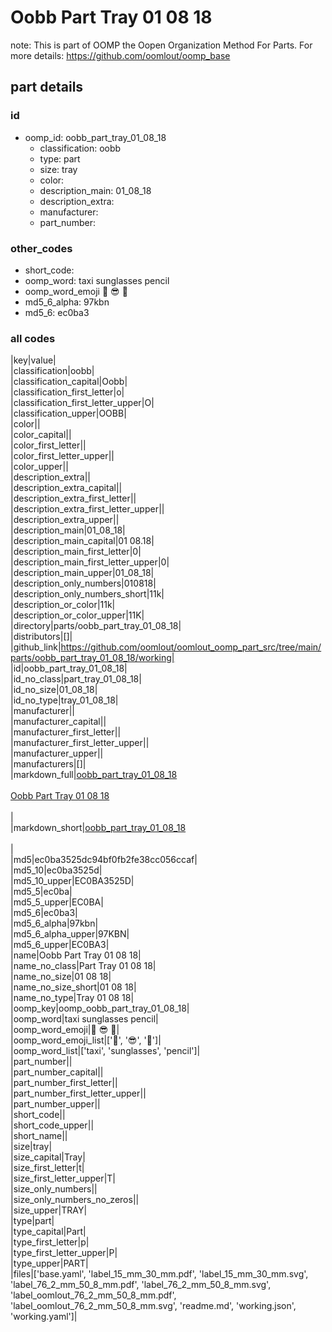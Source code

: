 # Oobb Part Tray 01 08 18  

note: This is part of OOMP the Oopen Organization Method For Parts. For more details: https://github.com/oomlout/oomp_base

##  part details





### id
* oomp_id: oobb_part_tray_01_08_18
  * classification: oobb
  * type: part
  * size: tray
  * color: 
  * description_main: 01_08_18
  * description_extra: 
  * manufacturer: 
  * part_number: 

### other_codes
* short_code: 
* oomp_word: taxi sunglasses pencil
* oomp_word_emoji :taxi: :sunglasses: :pencil:
* md5_6_alpha: 97kbn
* md5_6: ec0ba3

### all codes 
|key|value|  
|classification|oobb|  
|classification_capital|Oobb|  
|classification_first_letter|o|  
|classification_first_letter_upper|O|  
|classification_upper|OOBB|  
|color||  
|color_capital||  
|color_first_letter||  
|color_first_letter_upper||  
|color_upper||  
|description_extra||  
|description_extra_capital||  
|description_extra_first_letter||  
|description_extra_first_letter_upper||  
|description_extra_upper||  
|description_main|01_08_18|  
|description_main_capital|01 08.18|  
|description_main_first_letter|0|  
|description_main_first_letter_upper|0|  
|description_main_upper|01_08_18|  
|description_only_numbers|010818|  
|description_only_numbers_short|11k|  
|description_or_color|11k|  
|description_or_color_upper|11K|  
|directory|parts/oobb_part_tray_01_08_18|  
|distributors|[]|  
|github_link|https://github.com/oomlout/oomlout_oomp_part_src/tree/main/parts/oobb_part_tray_01_08_18/working|  
|id|oobb_part_tray_01_08_18|  
|id_no_class|part_tray_01_08_18|  
|id_no_size|01_08_18|  
|id_no_type|tray_01_08_18|  
|manufacturer||  
|manufacturer_capital||  
|manufacturer_first_letter||  
|manufacturer_first_letter_upper||  
|manufacturer_upper||  
|manufacturers|[]|  
|markdown_full|[oobb_part_tray_01_08_18](https://github.com/oomlout/oomlout_oomp_part_src/tree/main/parts/oobb_part_tray_01_08_18/working)<br>[](https://github.com/oomlout/oomlout_oomp_part_src/tree/main/parts/oobb_part_tray_01_08_18/working)<br>[Oobb Part Tray 01 08 18](https://github.com/oomlout/oomlout_oomp_part_src/tree/main/parts/oobb_part_tray_01_08_18/working)<br><br>|  
|markdown_short|[oobb_part_tray_01_08_18](https://github.com/oomlout/oomlout_oomp_part_src/tree/main/parts/oobb_part_tray_01_08_18/working)<br><br>|  
|md5|ec0ba3525dc94bf0fb2fe38cc056ccaf|  
|md5_10|ec0ba3525d|  
|md5_10_upper|EC0BA3525D|  
|md5_5|ec0ba|  
|md5_5_upper|EC0BA|  
|md5_6|ec0ba3|  
|md5_6_alpha|97kbn|  
|md5_6_alpha_upper|97KBN|  
|md5_6_upper|EC0BA3|  
|name|Oobb Part Tray 01 08 18|  
|name_no_class|Part Tray 01 08 18|  
|name_no_size|01 08 18|  
|name_no_size_short|01 08 18|  
|name_no_type|Tray 01 08 18|  
|oomp_key|oomp_oobb_part_tray_01_08_18|  
|oomp_word|taxi sunglasses pencil|  
|oomp_word_emoji|:taxi: :sunglasses: :pencil:|  
|oomp_word_emoji_list|[':taxi:', ':sunglasses:', ':pencil:']|  
|oomp_word_list|['taxi', 'sunglasses', 'pencil']|  
|part_number||  
|part_number_capital||  
|part_number_first_letter||  
|part_number_first_letter_upper||  
|part_number_upper||  
|short_code||  
|short_code_upper||  
|short_name||  
|size|tray|  
|size_capital|Tray|  
|size_first_letter|t|  
|size_first_letter_upper|T|  
|size_only_numbers||  
|size_only_numbers_no_zeros||  
|size_upper|TRAY|  
|type|part|  
|type_capital|Part|  
|type_first_letter|p|  
|type_first_letter_upper|P|  
|type_upper|PART|  
|files|['base.yaml', 'label_15_mm_30_mm.pdf', 'label_15_mm_30_mm.svg', 'label_76_2_mm_50_8_mm.pdf', 'label_76_2_mm_50_8_mm.svg', 'label_oomlout_76_2_mm_50_8_mm.pdf', 'label_oomlout_76_2_mm_50_8_mm.svg', 'readme.md', 'working.json', 'working.yaml']|  
